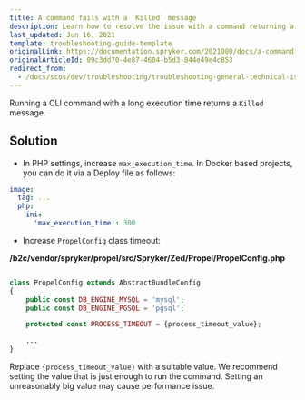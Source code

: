 ```yaml
---
title: A command fails with a `Killed` message
description: Learn how to resolve the issue with a command returning a `killed` message.
last_updated: Jun 16, 2021
template: troubleshooting-guide-template
originalLink: https://documentation.spryker.com/2021080/docs/a-command-fails-with-a-killed-message
originalArticleId: 09c3dd70-4e87-4604-b5d3-844e49e4c853
redirect_from:
  - /docs/scos/dev/troubleshooting/troubleshooting-general-technical-issues/a-command-fails-with-a-killed-message.html
---
```


Running a CLI command with a long execution time returns a `Killed` message.

## Solution

* In PHP settings, increase `max_execution_time`. In Docker based projects, you can do it via a Deploy file as follows:

```yaml
image:
  tag: ...
  php:
    ini:
      'max_execution_time': 300
```

* Increase `PropelConfig` class timeout:

**/b2c/vendor/spryker/propel/src/Spryker/Zed/Propel/PropelConfig.php**

```php

class PropelConfig extends AbstractBundleConfig
{
    public const DB_ENGINE_MYSQL = 'mysql';
    public const DB_ENGINE_PGSQL = 'pgsql';

    protected const PROCESS_TIMEOUT = {process_timeout_value};

    ...
}
```

Replace `{process_timeout_value}` with a suitable value. We recommend setting the value that is just enough to run the command. Setting an unreasonably big value may cause performance issue.
